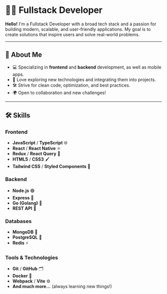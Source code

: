 

# 👨‍💻 Fullstack Developer

**Hello!** I'm a Fullstack Developer with a broad tech stack and a passion for building modern, scalable, and user-friendly applications. My goal is to create solutions that inspire users and solve real-world problems.

---

## 🌟 About Me

- 💻 Specializing in **frontend** and **backend** development, as well as mobile apps.
- 🚀 Love exploring new technologies and integrating them into projects.
- 🛠 Strive for clean code, optimization, and best practices.
- 🌍 Open to collaboration and new challenges!

---

## 🛠 Skills

### Frontend
- **JavaScript** / **TypeScript** 🌐
- **React** / **React Native** ⚛️
- **Redux** / **React Query** 🔄
- **HTML5** / **CSS3** 🖌️
- **Tailwind CSS** / **Styled Components** 🎨

### Backend
- **Node.js** 🟢
- **Express** 🚀
- **Go (Golang)** 🐹
- **REST API** 🔌

### Databases
- **MongoDB** 📂
- **PostgreSQL** 🐘
- **Redis** ⚡

### Tools & Technologies
- **Git** / **GitHub** 🗂
- **Docker** 🐳
- **Webpack** / **Vite** ⚙️
- **And much more...** (always learning new things!)




